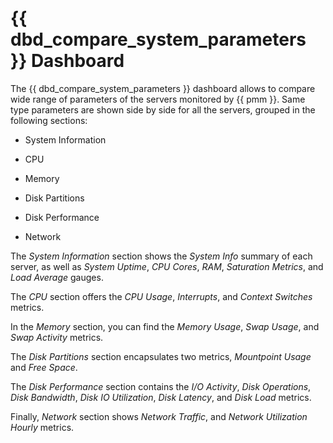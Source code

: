 # {{ dbd_compare_system_parameters }} Dashboard

The {{ dbd_compare_system_parameters }} dashboard allows to compare wide range of
parameters of the servers monitored by {{ pmm }}. Same type parameters are shown
side by side for all the servers, grouped in the following sections:


* System Information


* CPU


* Memory


* Disk Partitions


* Disk Performance


* Network

The *System Information* section shows the *System Info* summary of each
server, as well as *System Uptime*, *CPU Cores*, *RAM*, *Saturation Metrics*,
and *Load Average* gauges.

The *CPU* section offers the *CPU Usage*, *Interrupts*, and *Context Switches*
metrics.

In the *Memory* section, you can find the *Memory Usage*, *Swap Usage*, and
*Swap Activity* metrics.

The *Disk Partitions* section encapsulates two metrics, *Mountpoint Usage* and
*Free Space*.

The *Disk Performance* section contains the *I/O Activity*, *Disk Operations*,
*Disk Bandwidth*, *Disk IO Utilization*, *Disk Latency*, and *Disk Load*
metrics.

Finally, *Network* section shows *Network Traffic*, and *Network Utilization
Hourly* metrics.

